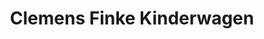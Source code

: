 ---
title: "Clemens Finke Kinderwagen"
url: /emsdetten/clemens-finke-kinderwagen/
shop: Babysachen
---
